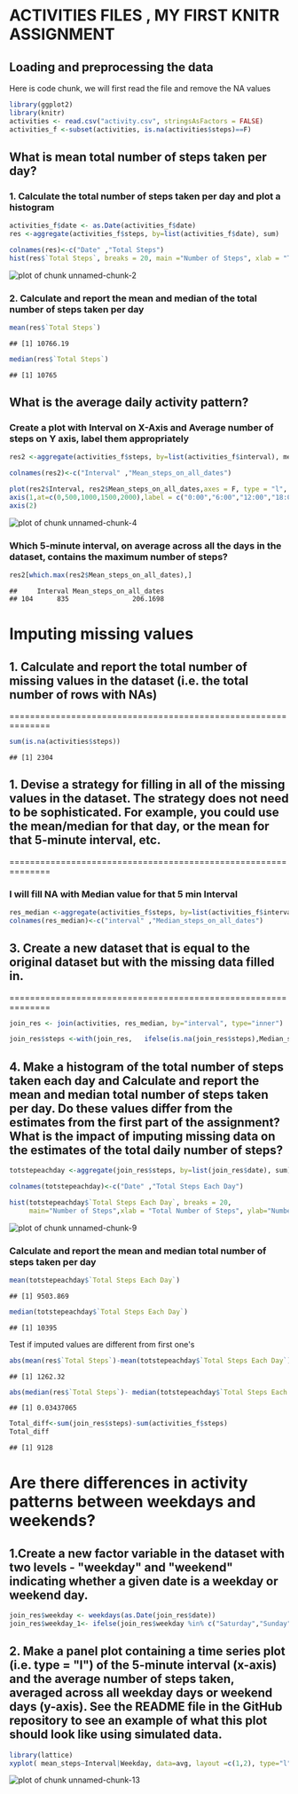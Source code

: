 ACTIVITIES FILES , MY FIRST KNITR ASSIGNMENT
=================================================================

## Loading and preprocessing the data
Here is code chunk, we will first read the file and remove the NA values

```r
library(ggplot2)
library(knitr)
activities <- read.csv("activity.csv", stringsAsFactors = FALSE)
activities_f <-subset(activities, is.na(activities$steps)==F) 
```

## What is mean total number of steps taken per day?

### 1. Calculate the total number of steps taken per day and plot a histogram


```r
activities_f$date <- as.Date(activities_f$date)
res <-aggregate(activities_f$steps, by=list(activities_f$date), sum)

colnames(res)<-c("Date" ,"Total Steps")
hist(res$`Total Steps`, breaks = 20, main ="Number of Steps", xlab = "Total Number of Steps", ylab="Number of Days", col="green")
```

![plot of chunk unnamed-chunk-2](figure/unnamed-chunk-2-1.png)


### 2. Calculate and report the mean and median of the total number of steps taken per day


```r
mean(res$`Total Steps`)
```

```
## [1] 10766.19
```

```r
median(res$`Total Steps`)
```

```
## [1] 10765
```

## What is the average daily activity pattern?
### Create a plot with Interval on X-Axis and Average number of steps on Y axis, label them appropriately

```r
res2 <-aggregate(activities_f$steps, by=list(activities_f$interval), mean)

colnames(res2)<-c("Interval" ,"Mean_steps_on_all_dates")

plot(res2$Interval, res2$Mean_steps_on_all_dates,axes = F, type = "l", xlab="Time", ylab="Average Number of Steps")
axis(1,at=c(0,500,1000,1500,2000),label = c("0:00","6:00","12:00","18:00","24:00"))
axis(2)
```

![plot of chunk unnamed-chunk-4](figure/unnamed-chunk-4-1.png)

### Which 5-minute interval, on average across all the days in the dataset, contains the maximum number of steps?


```r
res2[which.max(res2$Mean_steps_on_all_dates),]
```

```
##     Interval Mean_steps_on_all_dates
## 104      835                206.1698
```
Imputing missing values
==============================================================
## 1. Calculate and report the total number of missing values in the dataset (i.e. the total number of rows with NAs)
==============================================================

```r
sum(is.na(activities$steps))
```

```
## [1] 2304
```

## 1. Devise a strategy for filling in all of the missing values in the dataset. The strategy does not need to be sophisticated. For example, you could use the mean/median for that day, or the mean for that 5-minute interval, etc.

==============================================================

### I will fill NA with Median value for that 5 min Interval


```r
res_median <-aggregate(activities_f$steps, by=list(activities_f$interval), median)
colnames(res_median)<-c("interval" ,"Median_steps_on_all_dates")
```

## 3. Create a new dataset that is equal to the original dataset but with the missing data filled in.
==============================================================

```r
join_res <- join(activities, res_median, by="interval", type="inner") 

join_res$steps <-with(join_res,   ifelse(is.na(join_res$steps),Median_steps_on_all_dates,steps))
```

## 4. Make a histogram of the total number of steps taken each day and Calculate and report the mean and median total number of steps taken per day. Do these values differ from the estimates from the first part of the assignment? What is the impact of imputing missing data on the estimates of the total daily number of steps?



```r
totstepeachday <-aggregate(join_res$steps, by=list(join_res$date), sum)

colnames(totstepeachday)<-c("Date" ,"Total Steps Each Day")

hist(totstepeachday$`Total Steps Each Day`, breaks = 20, 
     main="Number of Steps",xlab = "Total Number of Steps", ylab="Number of Days",col="blue")
```

![plot of chunk unnamed-chunk-9](figure/unnamed-chunk-9-1.png)

### Calculate and report the mean and median total number of steps taken per day


```r
mean(totstepeachday$`Total Steps Each Day`)
```

```
## [1] 9503.869
```

```r
median(totstepeachday$`Total Steps Each Day`)
```

```
## [1] 10395
```

Test if imputed values are different from first one's

```r
abs(mean(res$`Total Steps`)-mean(totstepeachday$`Total Steps Each Day`))
```

```
## [1] 1262.32
```

```r
abs(median(res$`Total Steps`)- median(totstepeachday$`Total Steps Each Day`))/median(res$`Total Steps`)
```

```
## [1] 0.03437065
```

```r
Total_diff<-sum(join_res$steps)-sum(activities_f$steps)
Total_diff
```

```
## [1] 9128
```

Are there differences in activity patterns between weekdays and weekends?
==============================================================

## 1.Create a new factor variable in the dataset with two levels - "weekday" and "weekend" indicating whether a given date is a weekday or weekend day.


```r
join_res$weekday <- weekdays(as.Date(join_res$date))
join_res$weekday_1<- ifelse(join_res$weekday %in% c("Saturday","Sunday"), "Weekend", "Weekday")
```

## 2. Make a panel plot containing a time series plot (i.e. type = "l") of the 5-minute interval (x-axis) and the average number of steps taken, averaged across all weekday days or weekend days (y-axis). See the README file in the GitHub repository to see an example of what this plot should look like using simulated data.



```r
library(lattice)
xyplot( mean_steps~Interval|Weekday, data=avg, layout =c(1,2), type="l", xlab="Interval", ylab = "Number of Steps")
```

![plot of chunk unnamed-chunk-13](figure/unnamed-chunk-13-1.png)
